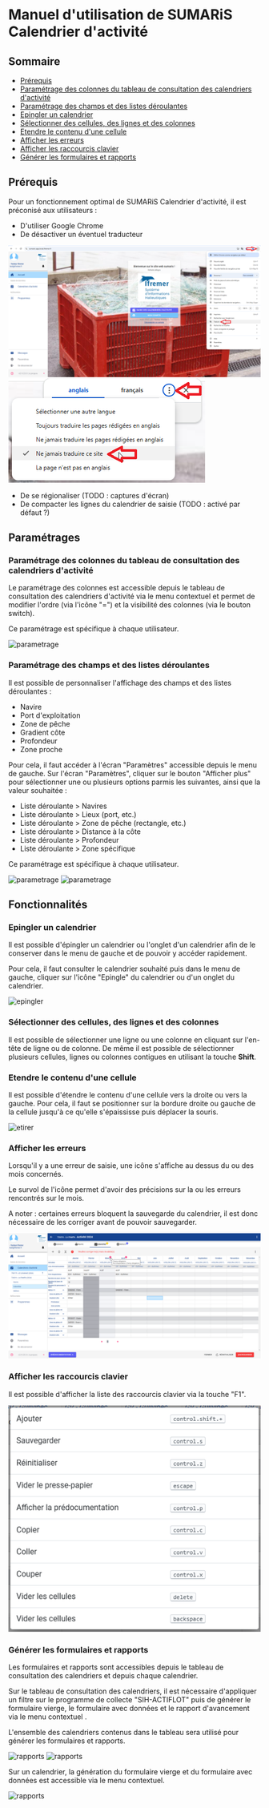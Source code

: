 # Manuel d'utilisation de SUMARiS Calendrier d'activité

## Sommaire

- [Prérequis](#prérequis)
- [Paramétrage des colonnes du tableau de consultation des calendriers d'activité](#paramétrage-des-colonnes-du-tableau-de-consultation-des-calendriers-dactivité)
- [Paramétrage des champs et des listes déroulantes](#paramétrage-des-champs-et-des-listes-déroulantes)
- [Epingler un calendrier](#epingler-un-calendrier)
- [Sélectionner des cellules, des lignes et des colonnes](#sélectionner-des-cellules-des-lignes-et-des-colonnes)
- [Etendre le contenu d'une cellule](#etendre-le-contenu-dune-cellule)
- [Afficher les erreurs](#afficher-les-erreurs)
- [Afficher les raccourcis clavier](#afficher-les-raccourcis-clavier)
- [Générer les formulaires et rapports](#générer-les-formulaires-et-rapports)


## Prérequis

Pour un fonctionnement optimal de SUMARiS Calendrier d'activité, il est préconisé aux utilisateurs :
- D'utiliser Google Chrome
- De désactiver un éventuel traducteur

![traduction](./traduction_1.png)
![traduction](./traduction_2.png)

- De se régionaliser (TODO : captures d'écran)
- De compacter les lignes du calendrier de saisie (TODO : activé par défaut ?)

## Paramétrages 

### Paramétrage des colonnes du tableau de consultation des calendriers d'activité

Le paramétrage des colonnes est accessible depuis le tableau de consultation des calendriers d'activité via le menu contextuel et permet de modifier 
l'ordre (via l'icône "=") et la visibilité des colonnes (via le bouton switch).

Ce paramétrage est spécifique à chaque utilisateur.

![parametrage](./paramétrage_colonnes.png)

### Paramétrage des champs et des listes déroulantes

Il est possible de personnaliser l'affichage des champs et des listes déroulantes :
- Navire
- Port d'exploitation
- Zone de pêche
- Gradient côte
- Profondeur 
- Zone proche

Pour cela, il faut accéder à l'écran "Paramètres" accessible depuis le menu de gauche.
Sur l'écran "Paramètres", cliquer sur le bouton "Afficher plus" pour sélectionner une ou plusieurs options parmis les suivantes, ainsi que la valeur souhaitée :
- Liste déroulante > Navires
- Liste déroulante > Lieux (port, etc.)
- Liste déroulante > Zone de pêche (rectangle, etc.)
- Liste déroulante > Distance à la côte
- Liste déroulante > Profondeur
- Liste déroulante > Zone spécifique

Ce paramétrage est spécifique à chaque utilisateur.

![parametrage](./paramétrage_champs.png)
![parametrage](./paramétrage_champs_2.png)

## Fonctionnalités

### Epingler un calendrier

Il est possible d'épingler un calendrier ou l'onglet d'un calendrier afin de le conserver dans le menu de gauche et de pouvoir y accéder rapidement.

Pour cela, il faut consulter le calendrier souhaité puis dans le menu de gauche, cliquer sur l'icône "Epingle" du calendrier ou d'un onglet du calendrier.

![epingler](./épingler_calendrier.png)

### Sélectionner des cellules, des lignes et des colonnes

Il est possible de sélectionner une ligne ou une colonne en cliquant sur l'en-tête de ligne ou de colonne.
De même il est possible de sélectionner plusieurs cellules, lignes ou colonnes contigues en utilisant la touche **Shift**.

### Etendre le contenu d'une cellule

Il est possible d'étendre le contenu d'une cellule vers la droite ou vers la gauche.
Pour cela, il faut se positionner sur la bordure droite ou gauche de la cellule jusqu'à ce qu'elle s'épaississe puis déplacer la souris.

![etirer](./étirer.png)

### Afficher les erreurs

Lorsqu'il y a une erreur de saisie, une icône s'affiche au dessus du ou des mois concernés.

Le survol de l'icône permet d'avoir des précisions sur la ou les erreurs rencontrés sur le mois.

A noter : certaines erreurs bloquent la sauvegarde du calendrier, il est donc nécessaire de les corriger avant de pouvoir sauvegarder.

![erreurs](./afficher_erreurs.png)

### Afficher les raccourcis clavier

Il est possible d'afficher la liste des raccourcis clavier via la touche "F1".

![raccourcis_clavier](./raccourcis_clavier.png)

### Générer les formulaires et rapports

Les formulaires et rapports sont accessibles depuis le tableau de consultation des calendriers et depuis chaque calendrier.

Sur le tableau de consultation des calendriers, il est nécessaire d'appliquer un filtre sur le programme de collecte "SIH-ACTIFLOT" 
puis de générer le formulaire vierge, le formulaire avec données et le rapport d'avancement via le menu contextuel .

L'ensemble des calendriers contenus dans le tableau sera utilisé pour générer les formulaires et rapports.

![rapports](./éditer_rapports_1.png)
![rapports](./éditer_rapports_2.png)

Sur un calendrier, la génération du formulaire vierge et du formulaire avec données est accessible via le menu contextuel.

![rapports](./éditer_rapports.png)




